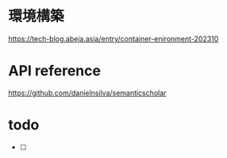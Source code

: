 # 環境構築
https://tech-blog.abeja.asia/entry/container-enironment-202310
# API reference
https://github.com/danielnsilva/semanticscholar

# todo
-[ ] 
